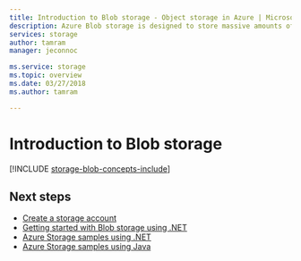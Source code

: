```yaml
---
title: Introduction to Blob storage - Object storage in Azure | Microsoft Docs
description: Azure Blob storage is designed to store massive amounts of unstructured object data, such as text or binary data. Your applications can access objects in Blob storage from PowerShell or the Azure CLI, from code via Azure Storage client libraries, or over REST.  
services: storage
author: tamram
manager: jeconnoc

ms.service: storage
ms.topic: overview
ms.date: 03/27/2018
ms.author: tamram

---
```

# Introduction to Blob storage

[!INCLUDE [storage-blob-concepts-include](../../../includes/storage-blob-concepts-include.md)]

## Next steps

* [Create a storage account](../common/storage-create-storage-account.md?toc=%2fazure%2fstorage%2fblobs%2ftoc.json)
* [Getting started with Blob storage using .NET](storage-dotnet-how-to-use-blobs.md)
* [Azure Storage samples using .NET](../common/storage-samples-dotnet.md)
* [Azure Storage samples using Java](../common/storage-samples-java.md)
